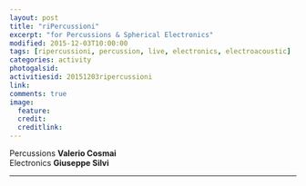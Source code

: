 ```yaml
---
layout: post
title: "riPercussioni"
excerpt: "for Percussions & Spherical Electronics"
modified: 2015-12-03T10:00:00
tags: [ripercussioni, percussion, live, electronics, electroacoustic]
categories: activity
photogalsid:
activitiesid: 20151203ripercussioni
link:
comments: true
image:
  feature:
  credit:
  creditlink:
---
```


Percussions **Valerio Cosmai**    
Electronics **Giuseppe Silvi**


---
